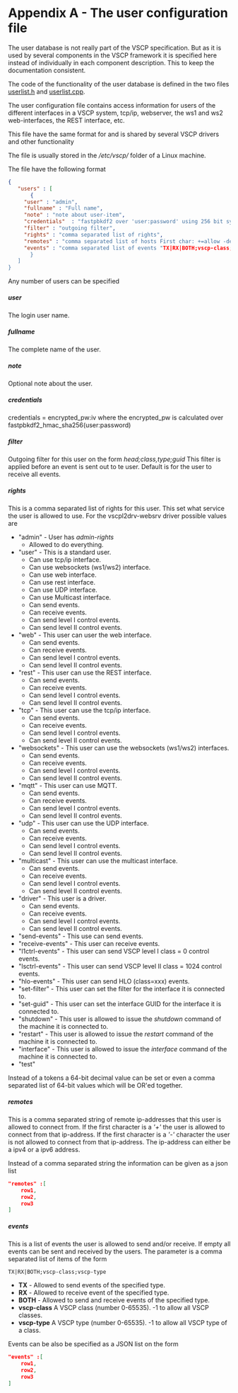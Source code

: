 # Appendix A - The user configuration file

The user database is not really part of the VSCP specification. But as it is used by several components in the VSCP framework it is specified here instead of individually in each component description. This to keep the documentation consistent.

The code of the functionality of the user database is defined in the two files [userlist.h](https://github.com/grodansparadis/vscp/blob/development/src/vscp/common/userlist.h) and [userlist.cpp](https://github.com/grodansparadis/vscp/blob/development/src/vscp/common/userlist.cpp). 

The user configuration file contains access information for users of the different interfaces in a VSCP system, tcp/ip, webserver, the ws1 and ws2 web-interfaces, the REST interface, etc.

This file have the same format for and is shared by several VSCP drivers and other functionality

The file is usually stored in the _/etc/vscp/_ folder of a Linux machine.

The file have the following format

 ```json
 {
	"users" : [
		{
      "user" : "admin",
      "fullname" : "Full name",
      "note" : "note about user-item",
      "credentials"  : "fastpbkdf2 over 'user:password' using 256 bit system key (stored: item:iv)",
      "filter" : "outgoing filter",
      "rights" : "comma separated list of rights",
      "remotes" : "comma separated list of hosts First char: +=allow -deny",
      "events" : "comma separated list of events "TX|RX|BOTH;vscp-class;vscp.type;priority"
		}
	]
}
```

Any number of users can be specified

##### user
The login user name.

##### fullname
The complete name of the user.

##### note
Optional note about the user.

##### credentials
credentials = encrypted_pw:iv where the encrypted_pw
is calculated over fastpbkdf2_hmac_sha256(user:password)

##### filter
Outgoing filter for this user on the form _head;class,type;guid_ This filter is applied before an event is sent out to te user. Default is for the user to receive all events.

##### rights
This is a comma separated list of rights for this user. This set what service the user is allowed to use. For the vscpl2drv-websrv driver possible values are

 - "admin" - User has _admin-rights_
   - Allowed to do everything.
 - "user" - This is a standard user.
   - Can use tcp/ip interface.
   - Can use websockets (ws1/ws2) interface.
   - Can use web interface.
   - Can use rest interface.
   - Can use UDP interface.
   - Can use Multicast interface.
   - Can send events.
   - Can receive events.
   - Can send level I control events.
   - Can send level II control events. 
 - "web" - This user can user the web interface.
   - Can send events.
   - Can receive events.
   - Can send level I control events.
   - Can send level II control events. 
 - "rest" - This user can use the REST interface. 
   - Can send events.
   - Can receive events.
   - Can send level I control events.
   - Can send level II control events.  
 - "tcp" - This user can use the tcp/ip interface.
   - Can send events.
   - Can receive events.
   - Can send level I control events.
   - Can send level II control events.  
 - "websockets" - This user can use the websockets (ws1/ws2) interfaces.
    - Can send events.
   - Can receive events.
   - Can send level I control events.
   - Can send level II control events. 
 - "mqtt" - This user can use MQTT.
   - Can send events.
   - Can receive events.
   - Can send level I control events.
   - Can send level II control events.  
 - "udp" - This user can use the UDP interface.
   - Can send events.
   - Can receive events.
   - Can send level I control events.
   - Can send level II control events.  
 - "multicast" - This user can use the multicast interface.
   - Can send events.
   - Can receive events.
   - Can send level I control events.
   - Can send level II control events. 
 - "driver" - This user is a driver.
   - Can send events.
   - Can receive events.
   - Can send level I control events.
   - Can send level II control events. 
 - "send-events" - This use can send events.
 - "receive-events" - This user can receive events.
 - "l1ctrl-events" - This user can send VSCP level I class = 0 control events.
 - "lsctrl-events" - This user can send VSCP level II class = 1024 control events.
 - "hlo-events" - This user can send HLO (class=xxx) events.
 - "set-filter" - This user can set the filter for the interface it is connected to.
 - "set-guid" - This user can set the interface GUID for the interface it is connected to.
 - "shutdown" - This user is allowed to issue the _shutdown_ command of the machine it is connected to.
 - "restart" - This user is allowed to issue the _restart_ command of the machine it is connected to.
 - "interface" - This user is allowed to issue the _interface_ command of the machine it is connected to.
 - "test"
 
 Instead of a tokens a 64-bit decimal value can be set or even a comma separated list of 64-bit values which will be OR'ed together.

##### remotes
This is a comma separated string of remote ip-addresses that this user is allowed to connect from. If the first character is a _'+'_ the user is allowed to connect from that ip-address. If the first character is a _'-'_ character the user is not allowed to connect from that ip-address. The ip-address can either be a ipv4 or a ipv6 address.

Instead of a comma separated string the information can be given as a json list

```json
"remotes" :[
    row1,
    row2,
    row3
]
```

##### events
This is a list of events the user is allowed to send and/or receive. If empty all events can be sent and received by the users. The parameter is a comma separated list of items of the form

```
TX|RX|BOTH;vscp-class;vscp-type
```

 - **TX** - Allowed to send events of the specified type.
 - **RX** - Allowed to receive event of the specified type.
 - **BOTH** - Allowed to send and receive events of the specified type.
 - **vscp-class** A VSCP class (number 0-65535). -1 to allow all VSCP classes. 
 - **vscp-type** A VSCP type (number 0-65535). -1 to allow all VSCP type of a class.

Events can be also be specified as a JSON list on the form

```json
"events" :[
    row1,
    row2,
    row3
]
```